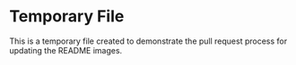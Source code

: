 # Temporary File

This is a temporary file created to demonstrate the pull request process for updating the README images.
